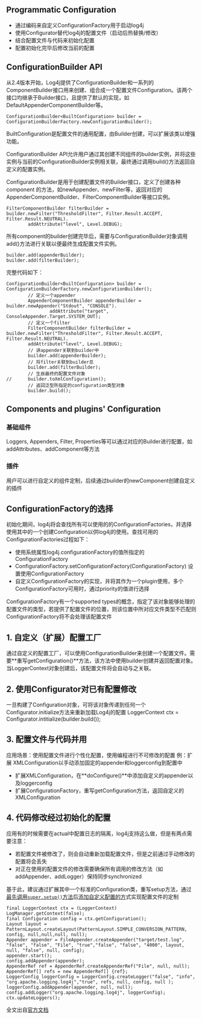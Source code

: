 ## Programmatic Configuration

* 通过编码来自定义ConfigurationFactory用于启动log4j
* 使用Configurator替代log4j的配置文件（启动后热替换/修改）
* 结合配置文件与代码来初始化配置
* 配置初始化完毕后修改当前的配置


## ConfigurationBuilder API
从2.4版本开始，Log4j提供了ConfigurationBuilder和一系列的ComponentBuilder接口用来创建、组合成一个配置文件Configuration。该两个接口均继承于Builder接口，且提供了默认的实现，如DefaultAppenderComponentBuilder等。
```
ConfigurationBuilder<BuiltConfiguration> builder = ConfigurationBuilderFactory.newConfigurationBuilder();
```
BuiltConfiguration是配置文件的通用配置，由Builder创建，可以扩展该类以增强功能。

ConfigurationBuilder API允许用户通过其创建不同组件的builder实例，并将这些实例与当前的ConfigurationBuilder实例相关联，最终通过调用build()方法返回自定义的配置实例。

ConfigurationBuilder是用于创建配置文件的Builder接口，定义了创建各种component 的方法，如newAppender、newFilter等，返回对应的AppenderComponentBuilder、FilterComponentBuilder等接口实例。
```
FilterComponentBuilder filterBuilder = builder.newFilter("ThresholdFilter", Filter.Result.ACCEPT, Filter.Result.NEUTRAL).
        addAttribute("level", Level.DEBUG);
```

所有component的builder创建完毕后，需要与ConfigurationBuilder对象调用add()方法进行关联以便最终生成配置文件实例。
```
builder.add(appenderBuilder);
builder.add(filterBuilder); 
```

完整代码如下：
```
ConfigurationBuilder<BuiltConfiguration> builder = ConfigurationBuilderFactory.newConfigurationBuilder();
		// 定义一个appender
		AppenderComponentBuilder appenderBuilder = builder.newAppender("Stdout", "CONSOLE").
	            addAttribute("target", ConsoleAppender.Target.SYSTEM_OUT);
		// 定义一个filter
		FilterComponentBuilder filterBuilder = builder.newFilter("ThresholdFilter", Filter.Result.ACCEPT, Filter.Result.NEUTRAL).
        addAttribute("level", Level.DEBUG);
		// 讲appender关联到builder中
		builder.add(appenderBuilder);
		// 将filter关联到builder总
		builder.add(filterBuilder);
		// 生辰最终的配置文件对象
//		builder.toXmlConfiguration();
		// 返回泛型所指定的configuration类型对象
		builder.build();
```

## Components and plugins' Configuration
### 基础组件
Loggers, Appenders, Filter, Properties等可以通过对应的Builder进行配置，如addAttributes、addComponent等方法
### 插件
用户可以进行自定义的组件定制，后续通过builder的newComponent创建自定义的插件

## ConfigurationFactory的选择
初始化期间，log4j将会查找所有可以使用的的ConfigurationFactories，并选择使用其中的一个创建Configuration以供log4j的使用。查找可用的ConfigurationFactories过程如下：

* 使用系统属性log4j.configurationFactory的值所指定的ConfigurationFactory
* ConfigurationFactory.setConfigurationFactory(ConfigurationFactory) 设置使用ConfigurationFactory
* 自定义ConfigurationFactory的实现，并将其作为一个plugin使用，多个ConfigurationFactory可用时，通过priority的值进行选择

ConfigurationFactory有一个supported types的概念，指定了该对象能够处理的配置文件的类型，若提供了配置文件的位置，则该位置中所对应文件类型不匹配则ConfigurationFactory将不会处理该配置文件

## 1. 自定义（扩展）配置工厂
通过自定义的配置工厂，可以使用ConfigurationBuilder来创建一个配置文件。需要**重写getConfiguration()**方法，该方法中使用builder创建并返回配置对象。当LoggerContext对象创建后，该配置文件将会自动与之关联。

## 2. 使用Configurator对已有配置修改
一旦构建了Configuration对象，可将该对象传递到任何一个Configurator.initialize方法来重新加载Log4j的配置
LoggerContext ctx = Configurator.intitialize(builder.build());

## 3. 配置文件与代码并用
应用场景：使用配置文件进行个性化配置，使用编程进行不可修改的配置
例：扩展 XMLConfiguration以手动添加固定的appender和loggerconfig到配置中

* 扩展XMLConfiguration，在**doConfigure()**中添加自定义的appender以及loggerconfig
* 扩展ConfigurationFactory，重写getConfiguration方法，返回自定义的XMLConfiguration

## 4. 代码修改经过初始化的配置
应用有的时候需要在actual中配置日志的隔离，log4j支持这么做，但是有两点需要注意：

* 若配置文件被修改了，则会自动重新加载配置文件，但是之前通过手动修改的配置将会丢失 
* 对正在使用的配置文件的修改需要确保所有调用的修改方法（如addAppender、addLogger）保持同步synchronized

基于此，建议通过扩展其中一个标准的Configuration类，重写setup方法，通过<u>最先调用```super.setup()```方法</u>后<u>添加自定义配置的方</u>式实现配置文件的定制

```
final LoggerContext ctx = (LoggerContext) LogManager.getContext(false);
final Configuration config = ctx.getConfiguration();
Layout layout = PatternLayout.createLayout(PatternLayout.SIMPLE_CONVERSION_PATTERN, config, null,null,null, null);
Appender appender = FileAppender.createAppender("target/test.log", "false", "false", "File", "true","false", "false", "4000", layout, null, "false", null, config);
appender.start();
config.addAppender(appender);
AppenderRef ref = AppenderRef.createAppenderRef("File", null, null);
AppenderRef[] refs = new AppenderRef[] {ref};
LoggerConfig loggerConfig = LoggerConfig.createLogger("false", "info", "org.apache.logging.log4j","true", refs, null, config, null );
loggerConfig.addAppender(appender, null, null);
config.addLogger("org.apache.logging.log4j", loggerConfig);
ctx.updateLoggers();
```

全文出自[官方文档](http://logging.apache.org/log4j/2.x/manual/customconfig.html)